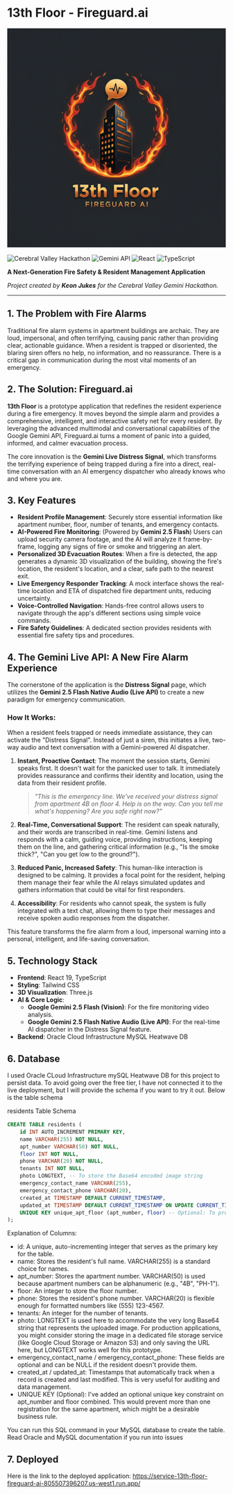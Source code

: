 # 13th Floor - Fireguard.ai

![fire-logo-favicon](13th-floor-logo.svg)

![Cerebral Valley Hackathon](https://img.shields.io/badge/Cerebral%20Valley-Gemini%20Hackathon-blue)
![Gemini API](https://img.shields.io/badge/Powered%20by-Gemini%20API-purple)
![React](https://img.shields.io/badge/React-19-61DAFB)
![TypeScript](https://img.shields.io/badge/TypeScript-5.2-3178C6)

**A Next-Generation Fire Safety & Resident Management Application**

_Project created by **Keon Jukes** for the Cerebral Valley Gemini Hackathon._

---

## 1. The Problem with Fire Alarms

Traditional fire alarm systems in apartment buildings are archaic. They are loud, impersonal, and often terrifying, causing panic rather than providing clear, actionable guidance. When a resident is trapped or disoriented, the blaring siren offers no help, no information, and no reassurance. There is a critical gap in communication during the most vital moments of an emergency.

## 2. The Solution: Fireguard.ai

**13th Floor** is a prototype application that redefines the resident experience during a fire emergency. It moves beyond the simple alarm and provides a comprehensive, intelligent, and interactive safety net for every resident. By leveraging the advanced multimodal and conversational capabilities of the Google Gemini API, Fireguard.ai turns a moment of panic into a guided, informed, and calmer evacuation process.

The core innovation is the **Gemini Live Distress Signal**, which transforms the terrifying experience of being trapped during a fire into a direct, real-time conversation with an AI emergency dispatcher who already knows who and where you are.

## 3. Key Features

-   **Resident Profile Management**: Securely store essential information like apartment number, floor, number of tenants, and emergency contacts.
-   **AI-Powered Fire Monitoring**: (Powered by **Gemini 2.5 Flash**) Users can upload security camera footage, and the AI will analyze it frame-by-frame, logging any signs of fire or smoke and triggering an alert.
-   **Personalized 3D Evacuation Routes**: When a fire is detected, the app generates a dynamic 3D visualization of the building, showing the fire's location, the resident's location, and a clear, safe path to the nearest exit.
-   **Live Emergency Responder Tracking**: A mock interface shows the real-time location and ETA of dispatched fire department units, reducing uncertainty.
-   **Voice-Controlled Navigation**: Hands-free control allows users to navigate through the app's different sections using simple voice commands.
-   **Fire Safety Guidelines**: A dedicated section provides residents with essential fire safety tips and procedures.

## 4. The Gemini Live API: A New Fire Alarm Experience

The cornerstone of the application is the **Distress Signal** page, which utilizes the **Gemini 2.5 Flash Native Audio (Live API)** to create a new paradigm for emergency communication.

### How It Works:

When a resident feels trapped or needs immediate assistance, they can activate the "Distress Signal". Instead of just a siren, this initiates a live, two-way audio and text conversation with a Gemini-powered AI dispatcher.

1.  **Instant, Proactive Contact**: The moment the session starts, Gemini speaks first. It doesn't wait for the panicked user to talk. It immediately provides reassurance and confirms their identity and location, using the data from their resident profile.
    > *"This is the emergency line. We've received your distress signal from apartment 4B on floor 4. Help is on the way. Can you tell me what's happening? Are you safe right now?"*

2.  **Real-Time, Conversational Support**: The resident can speak naturally, and their words are transcribed in real-time. Gemini listens and responds with a calm, guiding voice, providing instructions, keeping them on the line, and gathering critical information (e.g., "Is the smoke thick?", "Can you get low to the ground?").

3.  **Reduced Panic, Increased Safety**: This human-like interaction is designed to be calming. It provides a focal point for the resident, helping them manage their fear while the AI relays simulated updates and gathers information that could be vital for first responders.

4.  **Accessibility**: For residents who cannot speak, the system is fully integrated with a text chat, allowing them to type their messages and receive spoken audio responses from the dispatcher.

This feature transforms the fire alarm from a loud, impersonal warning into a personal, intelligent, and life-saving conversation.

## 5. Technology Stack

-   **Frontend**: React 19, TypeScript
-   **Styling**: Tailwind CSS
-   **3D Visualization**: Three.js
-   **AI & Core Logic**:
    -   **Google Gemini 2.5 Flash (Vision)**: For the fire monitoring video analysis.
    -   **Google Gemini 2.5 Flash Native Audio (Live API)**: For the real-time AI dispatcher in the Distress Signal feature.
-  **Backend**: Oracle Cloud Infrastructure MySQL Heatwave DB
  
## 6. Database

I used Oracle CLoud Infrastructure mySQL Heatwave DB for this project to persist data. To avoid going over the free tier, I have not connected it to the live deployment, but I will provide the schema if you want to try it out. Below is the table schema

residents Table Schema

```sql
CREATE TABLE residents (
    id INT AUTO_INCREMENT PRIMARY KEY,
    name VARCHAR(255) NOT NULL,
    apt_number VARCHAR(50) NOT NULL,
    floor INT NOT NULL,
    phone VARCHAR(20) NOT NULL,
    tenants INT NOT NULL,
    photo LONGTEXT, -- To store the Base64 encoded image string
    emergency_contact_name VARCHAR(255),
    emergency_contact_phone VARCHAR(20),
    created_at TIMESTAMP DEFAULT CURRENT_TIMESTAMP,
    updated_at TIMESTAMP DEFAULT CURRENT_TIMESTAMP ON UPDATE CURRENT_TIMESTAMP,
    UNIQUE KEY unique_apt_floor (apt_number, floor) -- Optional: To prevent duplicate apartment entries
);
```

Explanation of Columns:

- id: A unique, auto-incrementing integer that serves as the primary key for the table.
- name: Stores the resident's full name. VARCHAR(255) is a standard choice for names.
- apt_number: Stores the apartment number. VARCHAR(50) is used because apartment numbers can be alphanumeric (e.g., "4B", "PH-1").
- floor: An integer to store the floor number.
- phone: Stores the resident's phone number. VARCHAR(20) is flexible enough for formatted numbers like (555) 123-4567.
- tenants: An integer for the number of tenants.
- photo: LONGTEXT is used here to accommodate the very long Base64 string that represents the uploaded image. For production applications, you might consider storing the image in a dedicated file storage service (like Google Cloud Storage or Amazon S3) and only saving the URL here, but LONGTEXT works well for this prototype.
- emergency_contact_name / emergency_contact_phone: These fields are optional and can be NULL if the resident doesn't provide them.
- created_at / updated_at: Timestamps that automatically track when a record is created and last modified. This is very useful for auditing and data management.
- UNIQUE KEY (Optional): I've added an optional unique key constraint on apt_number and floor combined. This would prevent more than one registration for the same apartment, which might be a desirable business rule.

You can run this SQL command in your MySQL database to create the table. Read Oracle and MySQL documentation if you run into issues

## 7. Deployed

Here is the link to the deployed application: https://service-13th-floor-fireguard-ai-805507396207.us-west1.run.app/

